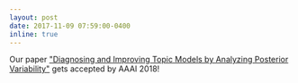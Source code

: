 ```yaml
---
layout: post
date: 2017-11-09 07:59:00-0400
inline: true
---
```


Our paper ["Diagnosing and Improving Topic Models by Analyzing Posterior Variability"](https://www.aaai.org/ocs/index.php/AAAI/AAAI18/paper/viewFile/16213/16168) gets accepted by AAAI 2018!
